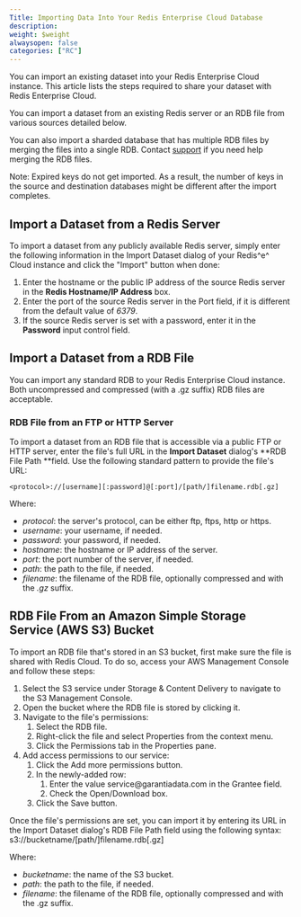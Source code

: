```yaml
---
Title: Importing Data Into Your Redis Enterprise Cloud Database
description: 
weight: $weight
alwaysopen: false
categories: ["RC"]
---
```

You can import an existing dataset into your Redis Enterprise Cloud
instance. This article lists the steps required to share your dataset
with Redis Enterprise Cloud.

You can import a dataset from an existing Redis server or an RDB file
from various sources detailed below.

You can also import a sharded database that has multiple RDB files by
merging the files into a single RDB. Contact
[support](https://redislabs.com/support) if you need help merging the
RDB files.

Note: Expired keys do not get imported. As a result, the number of keys
in the source and destination databases might be different after the
import completes.

## Import a Dataset from a Redis Server

To import a dataset from any publicly available Redis server, simply
enter the following information in the Import Dataset dialog of your
Redis^e^ Cloud instance and click the "Import" button when done:

1. Enter the hostname or the public IP address of the source Redis
    server in the **Redis Hostname/IP Address** box.
1. Enter the port of the source Redis server in the Port field, if it
    is different from the default value of *6379*.
1. If the source Redis server is set with a password, enter it in the
    **Password** input control field.

## Import a Dataset from a RDB File

You can import any standard RDB to your Redis Enterprise Cloud instance.
Both uncompressed and compressed (with a .gz suffix) RDB files are
acceptable.

### RDB File from an FTP or HTTP Server

To import a dataset from an RDB file that is accessible via a public FTP
or HTTP server, enter the file's full URL in the **Import Dataset**
dialog's **RDB File Path **field. Use the following standard pattern to
provide the file's URL:

`<protocol>://[username][:password]@[:port]/[path/]filename.rdb[.gz]`

Where:

- *protocol*: the server's protocol, can be either ftp, ftps, http or
    https.
- *username*: your username, if needed.
- *password*: your password, if needed.
- *hostname*: the hostname or IP address of the server.
- *port*: the port number of the server, if needed.
- *path*: the path to the file, if needed.
- *filename*: the filename of the RDB file, optionally compressed and
    with the *.gz* suffix.

## RDB File From an Amazon Simple Storage Service (AWS S3) Bucket

To import an RDB file that's stored in an S3 bucket, first make sure the
file is shared with Redis Cloud. To do so, access your AWS Management
Console and follow these steps:

1. Select the S3 service under Storage & Content Delivery to navigate
    to the S3 Management Console.
1. Open the bucket where the RDB file is stored by clicking it.
1. Navigate to the file's permissions:
    1. Select the RDB file.
    1. Right-click the file and select Properties from the context
        menu.
    1. Click the Permissions tab in the Properties pane.
1. Add access permissions to our service:
    1. Click the Add more permissions button.
    1. In the newly-added row:
        1. Enter the value service\@garantiadata.com in the Grantee
            field.
        1. Check the Open/Download box.
    1. Click the Save button.

Once the file's permissions are set, you can import it by entering its
URL in the Import Dataset dialog's RDB File Path field using the
following syntax:\
s3://bucketname/\[path/\]filename.rdb\[.gz\]

Where:

- *bucketname*: the name of the S3 bucket.
- *path*: the path to the file, if needed.
- *filename*: the filename of the RDB file, optionally compressed and
    with the .gz suffix.
